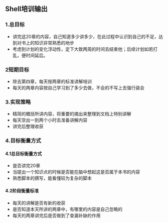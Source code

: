 ## Shell培训输出

### 1.总目标

- 讲完这20章的内容，自己知道多少讲多少，在此过程中认识到自己的不足，达到对书上的知识非常熟悉的地步
- 考虑到计划的变化浮动性，定下大致两周的时间去结束他；后续计划如若打乱，便时间延后。

### 2短期目标

- 除去第四章，每天按两章的标准讲解培训
- 每天的两章内容按自己学习到了多少去做，不会的不写上去强行装会

### 3.实现策略

- 精简的概括所讲内容，将重要的摘出来整理到文档上特别讲解
- 每天空出一到两个小时去准备讲解内容
- 讲完后整理收获

### 4.目标衡量方式

#### 4.1总目标衡量方式

- 是否讲完20章
- 当提出一个知识点的时候是否能在脑中想起这是否属于本书的内容
- 熟悉脚本的撰写，能看懂较为复杂的脚本

#### 4.2阶段衡量标准

- 每天的讲解是否有新的收获
- 是否知道本天所讲的两章中，有哪里的内容是自己忽略的
- 每天的两章讲完后是否做到了查漏补缺的作用

